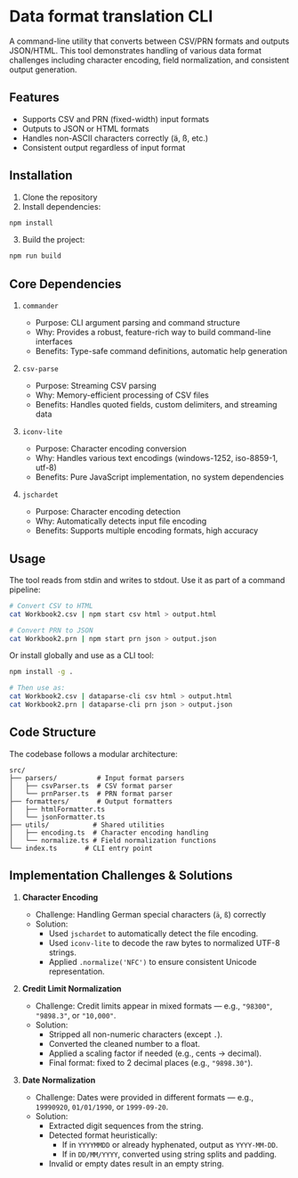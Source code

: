 # Data format translation CLI

A command-line utility that converts between CSV/PRN formats and outputs JSON/HTML. This tool demonstrates handling of
various data format challenges including character encoding, field normalization, and consistent output generation.

## Features

- Supports CSV and PRN (fixed-width) input formats
- Outputs to JSON or HTML formats
- Handles non-ASCII characters correctly (ä, ß, etc.)
- Consistent output regardless of input format

## Installation

1. Clone the repository
2. Install dependencies:

```bash
npm install
```

3. Build the project:

```bash
npm run build
```

## Core Dependencies

1. `commander`

   - Purpose: CLI argument parsing and command structure
   - Why: Provides a robust, feature-rich way to build command-line interfaces
   - Benefits: Type-safe command definitions, automatic help generation

2. `csv-parse`

   - Purpose: Streaming CSV parsing
   - Why: Memory-efficient processing of CSV files
   - Benefits: Handles quoted fields, custom delimiters, and streaming data

3. `iconv-lite`

   - Purpose: Character encoding conversion
   - Why: Handles various text encodings (windows-1252, iso-8859-1, utf-8)
   - Benefits: Pure JavaScript implementation, no system dependencies

4. `jschardet`
   - Purpose: Character encoding detection
   - Why: Automatically detects input file encoding
   - Benefits: Supports multiple encoding formats, high accuracy

## Usage

The tool reads from stdin and writes to stdout. Use it as part of a command pipeline:

```bash
# Convert CSV to HTML
cat Workbook2.csv | npm start csv html > output.html

# Convert PRN to JSON
cat Workbook2.prn | npm start prn json > output.json
```

Or install globally and use as a CLI tool:

```bash
npm install -g .

# Then use as:
cat Workbook2.csv | dataparse-cli csv html > output.html
cat Workbook2.prn | dataparse-cli prn json > output.json
```

## Code Structure

The codebase follows a modular architecture:

```
src/
├── parsers/          # Input format parsers
│   ├── csvParser.ts  # CSV format parser
│   └── prnParser.ts  # PRN format parser
├── formatters/       # Output formatters
│   ├── htmlFormatter.ts
│   └── jsonFormatter.ts
├── utils/           # Shared utilities
│   ├── encoding.ts  # Character encoding handling
│   └── normalize.ts # Field normalization functions
└── index.ts       # CLI entry point
```

## Implementation Challenges & Solutions

1. **Character Encoding**

   - Challenge: Handling German special characters (`ä`, `ß`) correctly
   - Solution:
     - Used `jschardet` to automatically detect the file encoding.
     - Used `iconv-lite` to decode the raw bytes to normalized UTF-8 strings.
     - Applied `.normalize('NFC')` to ensure consistent Unicode representation.

2. **Credit Limit Normalization**

   - Challenge: Credit limits appear in mixed formats — e.g., `"98300"`, `"9898.3"`, or `"10,000"`.
   - Solution:
     - Stripped all non-numeric characters (except `.`).
     - Converted the cleaned number to a float.
     - Applied a scaling factor if needed (e.g., cents → decimal).
     - Final format: fixed to 2 decimal places (e.g., `"9898.30"`).

3. **Date Normalization**
   - Challenge: Dates were provided in different formats — e.g., `19990920`, `01/01/1990`, or `1999-09-20`.
   - Solution:
     - Extracted digit sequences from the string.
     - Detected format heuristically:
       - If in `YYYYMMDD` or already hyphenated, output as `YYYY-MM-DD`.
       - If in `DD/MM/YYYY`, converted using string splits and padding.
     - Invalid or empty dates result in an empty string.
